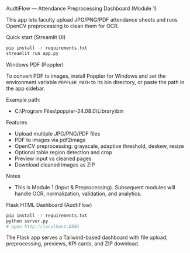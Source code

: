 AudtiFlow — Attendance Preprocessing Dashboard (Module 1)

This app lets faculty upload JPG/PNG/PDF attendance sheets and runs OpenCV preprocessing to clean them for OCR.

Quick start (Streamlit UI)

```bash
pip install -r requirements.txt
streamlit run app.py
```

Windows PDF (Poppler)

To convert PDF to images, install Poppler for Windows and set the environment variable `POPPLER_PATH` to its bin directory, or paste the path in the app sidebar.

Example path:
- C:\\Program Files\\poppler-24.08.0\\Library\\bin

Features

- Upload multiple JPG/PNG/PDF files
- PDF to images via pdf2image
- OpenCV preprocessing: grayscale, adaptive threshold, deskew, resize
- Optional table region detection and crop
- Preview input vs cleaned pages
- Download cleaned images as ZIP

Notes

- This is Module 1 (Input & Preprocessing). Subsequent modules will handle OCR, normalization, validation, and analytics.

Flask HTML Dashboard (AudtiFlow)

```bash
pip install -r requirements.txt
python server.py
# open http://localhost:8501
```

The Flask app serves a Tailwind-based dashboard with file upload, preprocessing, previews, KPI cards, and ZIP download.


